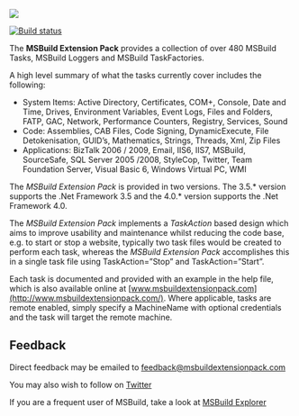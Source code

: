 ![](https://github.com/mikefourie/MSBuildExtensionPack/raw/master/Images/Logo.png)

[![Build status](https://ci.appveyor.com/api/projects/status/jqebjbmgg9adecyx)](https://ci.appveyor.com/project/mikefourie/msbuildextensionpack)

The **MSBuild Extension Pack** provides a collection of over 480 MSBuild Tasks, MSBuild Loggers and MSBuild TaskFactories.

A high level summary of what the tasks currently cover includes the following:

* System Items: Active Directory, Certificates, COM+, Console, Date and Time, Drives, Environment Variables, Event Logs, Files and Folders, FATP, GAC, Network, Performance Counters, Registry, Services, Sound
* Code: Assemblies, CAB Files, Code Signing, DynamicExecute, File Detokenisation, GUID’s, Mathematics, Strings, Threads, Xml, Zip Files
* Applications: BizTalk 2006 / 2009, Email, IIS6, IIS7, MSBuild, SourceSafe, SQL Server 2005 /2008, StyleCop, Twitter, Team Foundation Server, Visual Basic 6, Windows Virtual PC, WMI

The *MSBuild Extension Pack* is provided in two versions. The 3.5.* version supports the .Net Framework 3.5 and the 4.0.* version supports the .Net Framework 4.0.

The *MSBuild Extension Pack* implements a *TaskAction* based design which aims to improve usability and maintenance whilst reducing the code base, e.g. to start or stop a website, typically two task files would be created to perform each task, whereas the *MSBuild Extension Pack* accomplishes this in a single task file using TaskAction=”Stop” and TaskAction=”Start”. 

Each task is documented and provided with an example in the help file, which is also available online at [www.msbuildextensionpack.com](http://www.msbuildextensionpack.com/). Where applicable, tasks are remote enabled, simply specify a MachineName with optional credentials and the task will target the remote machine.

## Feedback
Direct feedback may be emailed to [feedback@msbuildextensionpack.com](mailto:feedback@msbuildextensionpack.com)

You may also wish to follow on [Twitter](http://www.twitter.com/msbep)

If you are a frequent user of MSBuild, take a look at [MSBuild Explorer](http://www.msbuildexplorer.com)
